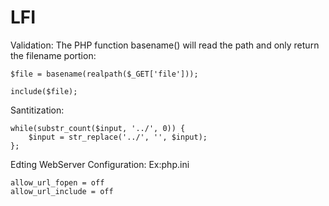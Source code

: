 # LFI
Validation:
The PHP function basename() will read the path and only return the filename portion:

```
$file = basename(realpath($_GET['file']));

include($file);
```


Santitization:


```
while(substr_count($input, '../', 0)) {
    $input = str_replace('../', '', $input);
};
```


Edting WebServer Configuration:
Ex:php.ini
```
allow_url_fopen = off
allow_url_include = off
```

